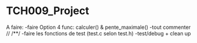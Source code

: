 # TCH009_Project
A faire:
-faire Option 4 func: calculer() & pente_maximale()
-tout commenter // /**/
-faire les fonctions de test (test.c selon test.h)
-test/debug + clean up 
